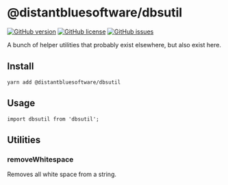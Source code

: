 # @distantbluesoftware/dbsutil


[![GitHub version](https://img.shields.io/npm/v/@distantbluesoftware/dbsutil.svg)](https://github.com/perezvon/dbsutil/issues)
[![GitHub license](https://img.shields.io/github/license/perezvon/dbsutil.svg)](https://github.com/perezvon/dbsutil)
[![GitHub issues](https://img.shields.io/github/issues/perezvon/dbsutil.svg)](https://github.com/perezvon/dbsutil/issues)



A bunch of helper utilities that probably exist elsewhere, but also exist here. 

## Install

`yarn add @distantbluesoftware/dbsutil`

## Usage 

`import dbsutil from 'dbsutil';`

## Utilities

### removeWhitespace

Removes all white space from a string. 

